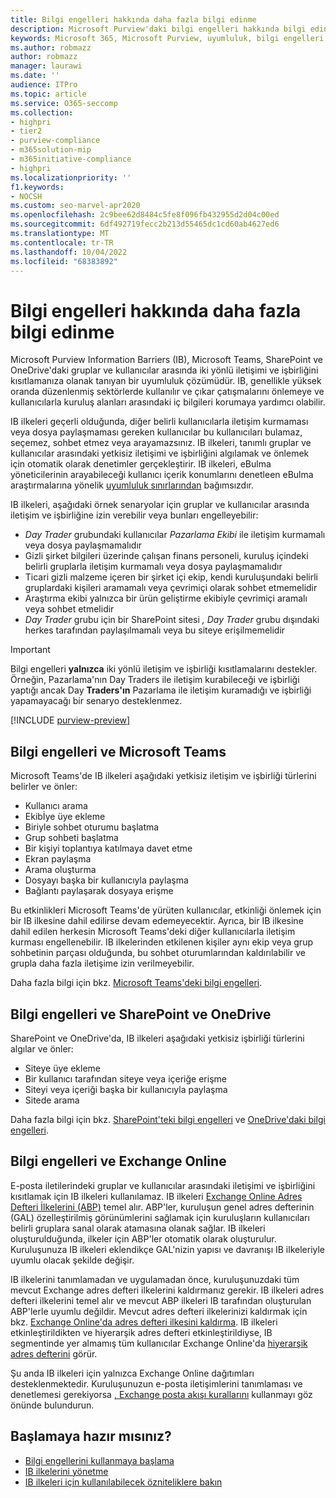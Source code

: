 ```yaml
---
title: Bilgi engelleri hakkında daha fazla bilgi edinme
description: Microsoft Purview'daki bilgi engelleri hakkında bilgi edinin. Bilgi engelleri, çıkar çatışmalarını önlemeye ve kullanıcılarla kuruluş alanları arasındaki iç bilgileri korumaya yardımcı olabilir.
keywords: Microsoft 365, Microsoft Purview, uyumluluk, bilgi engelleri
ms.author: robmazz
author: robmazz
manager: laurawi
ms.date: ''
audience: ITPro
ms.topic: article
ms.service: O365-seccomp
ms.collection:
- highpri
- tier2
- purview-compliance
- m365solution-mip
- m365initiative-compliance
- highpri
ms.localizationpriority: ''
f1.keywords:
- NOCSH
ms.custom: seo-marvel-apr2020
ms.openlocfilehash: 2c9bee62d8484c5fe8f096fb432955d2d04c00ed
ms.sourcegitcommit: 6df492719fecc2b213d55465dc1cd60ab4627ed6
ms.translationtype: MT
ms.contentlocale: tr-TR
ms.lasthandoff: 10/04/2022
ms.locfileid: "68383892"
---
```

# <a name="learn-about-information-barriers"></a>Bilgi engelleri hakkında daha fazla bilgi edinme

Microsoft Purview Information Barriers (IB), Microsoft Teams, SharePoint ve OneDrive'daki gruplar ve kullanıcılar arasında iki yönlü iletişimi ve işbirliğini kısıtlamanıza olanak tanıyan bir uyumluluk çözümüdür. IB, genellikle yüksek oranda düzenlenmiş sektörlerde kullanılır ve çıkar çatışmalarını önlemeye ve kullanıcılarla kuruluş alanları arasındaki iç bilgileri korumaya yardımcı olabilir.

IB ilkeleri geçerli olduğunda, diğer belirli kullanıcılarla iletişim kurmaması veya dosya paylaşmaması gereken kullanıcılar bu kullanıcıları bulamaz, seçemez, sohbet etmez veya arayamazsınız. IB ilkeleri, tanımlı gruplar ve kullanıcılar arasındaki yetkisiz iletişimi ve işbirliğini algılamak ve önlemek için otomatik olarak denetimler gerçekleştirir. IB ilkeleri, eBulma yöneticilerinin arayabileceği kullanıcı içerik konumlarını denetleen eBulma araştırmalarına yönelik [uyumluluk sınırlarından](/microsoft-365/compliance/set-up-compliance-boundaries) bağımsızdır.

IB ilkeleri, aşağıdaki örnek senaryolar için gruplar ve kullanıcılar arasında iletişim ve işbirliğine izin verebilir veya bunları engelleyebilir:

- *Day Trader* grubundaki kullanıcılar *Pazarlama Ekibi* ile iletişim kurmamalı veya dosya paylaşmamalıdır
- Gizli şirket bilgileri üzerinde çalışan finans personeli, kuruluş içindeki belirli gruplarla iletişim kurmamalı veya dosya paylaşmamalıdır
- Ticari gizli malzeme içeren bir şirket içi ekip, kendi kuruluşundaki belirli gruplardaki kişileri aramamalı veya çevrimiçi olarak sohbet etmemelidir
- Araştırma ekibi yalnızca bir ürün geliştirme ekibiyle çevrimiçi aramalı veya sohbet etmelidir
- *Day Trader* grubu için bir SharePoint sitesi *, Day Trader* grubu dışındaki herkes tarafından paylaşılmamalı veya bu siteye erişilmemelidir

> [!IMPORTANT]
> Bilgi engelleri **yalnızca** iki yönlü iletişim ve işbirliği kısıtlamalarını destekler. Örneğin, Pazarlama'nın Day Traders ile iletişim kurabileceği ve işbirliği yaptığı ancak Day **Traders'ın** Pazarlama ile iletişim kuramadığı ve işbirliği yapamayacağı bir senaryo desteklenmez.

[!INCLUDE [purview-preview](../includes/purview-preview.md)]

## <a name="information-barriers-and-microsoft-teams"></a>Bilgi engelleri ve Microsoft Teams

Microsoft Teams'de IB ilkeleri aşağıdaki yetkisiz iletişim ve işbirliği türlerini belirler ve önler:

- Kullanıcı arama
- Ekibİye üye ekleme
- Biriyle sohbet oturumu başlatma
- Grup sohbeti başlatma
- Bir kişiyi toplantıya katılmaya davet etme
- Ekran paylaşma
- Arama oluşturma
- Dosyayı başka bir kullanıcıyla paylaşma
- Bağlantı paylaşarak dosyaya erişme

Bu etkinlikleri Microsoft Teams'de yürüten kullanıcılar, etkinliği önlemek için bir IB ilkesine dahil edilirse devam edemeyecektir. Ayrıca, bir IB ilkesine dahil edilen herkesin Microsoft Teams'deki diğer kullanıcılarla iletişim kurması engellenebilir. IB ilkelerinden etkilenen kişiler aynı ekip veya grup sohbetinin parçası olduğunda, bu sohbet oturumlarından kaldırılabilir ve grupla daha fazla iletişime izin verilmeyebilir.

Daha fazla bilgi için bkz. [Microsoft Teams'deki bilgi engelleri](/MicrosoftTeams/information-barriers-in-teams).

## <a name="information-barriers-and-sharepoint-and-onedrive"></a>Bilgi engelleri ve SharePoint ve OneDrive

SharePoint ve OneDrive'da, IB ilkeleri aşağıdaki yetkisiz işbirliği türlerini algılar ve önler:

- Siteye üye ekleme
- Bir kullanıcı tarafından siteye veya içeriğe erişme
- Siteyi veya içeriği başka bir kullanıcıyla paylaşma
- Sitede arama

Daha fazla bilgi için bkz. [SharePoint'teki bilgi engelleri](/sharepoint/information-barriers) ve [OneDrive'daki bilgi engelleri](/onedrive/information-barriers).

## <a name="information-barriers-and-exchange-online"></a>Bilgi engelleri ve Exchange Online

E-posta iletilerindeki gruplar ve kullanıcılar arasındaki iletişimi ve işbirliğini kısıtlamak için IB ilkeleri kullanılamaz. IB ilkeleri [Exchange Online Adres Defteri İlkelerini (ABP)](/exchange/address-books/address-book-policies/address-book-policies) temel alır. ABP'ler, kuruluşun genel adres defterinin (GAL) özelleştirilmiş görünümlerini sağlamak için kuruluşların kullanıcıları belirli gruplara sanal olarak atamasına olanak sağlar. IB ilkeleri oluşturulduğunda, ilkeler için ABP'ler otomatik olarak oluşturulur. Kuruluşunuza IB ilkeleri eklendikçe GAL'nizin yapısı ve davranışı IB ilkeleriyle uyumlu olacak şekilde değişir.

IB ilkelerini tanımlamadan ve uygulamadan önce, kuruluşunuzdaki tüm mevcut Exchange adres defteri ilkelerini kaldırmanız gerekir. IB ilkeleri adres defteri ilkelerini temel alır ve mevcut ABP ilkeleri IB tarafından oluşturulan ABP'lerle uyumlu değildir. Mevcut adres defteri ilkelerinizi kaldırmak için bkz. [Exchange Online'da adres defteri ilkesini kaldırma](/exchange/address-books/address-book-policies/remove-an-address-book-policy). IB ilkeleri etkinleştirildikten ve hiyerarşik adres defteri etkinleştirildiyse, IB segmentinde yer almamış tüm kullanıcılar Exchange Online'da [hiyerarşik adres defterini](/exchange/address-books/hierarchical-address-books/hierarchical-address-books) görür.

Şu anda IB ilkeleri için yalnızca Exchange Online dağıtımları desteklenmektedir. Kuruluşunuzun e-posta iletişimlerini tanımlaması ve denetlemesi gerekiyorsa [, Exchange posta akışı kurallarını](/exchange/security-and-compliance/mail-flow-rules/mail-flow-rules) kullanmayı göz önünde bulundurun.

## <a name="ready-to-get-started"></a>Başlamaya hazır mısınız?

- [Bilgi engellerini kullanmaya başlama](information-barriers-policies.md)
- [IB ilkelerini yönetme](information-barriers-edit-segments-policies.md)
- [IB ilkeleri için kullanılabilecek özniteliklere bakın](information-barriers-attributes.md)

